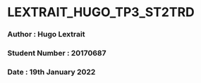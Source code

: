 # LEXTRAIT_HUGO_TP3_ST2TRD

### Author : Hugo Lextrait
### Student Number : 20170687
### Date : 19th January 2022
